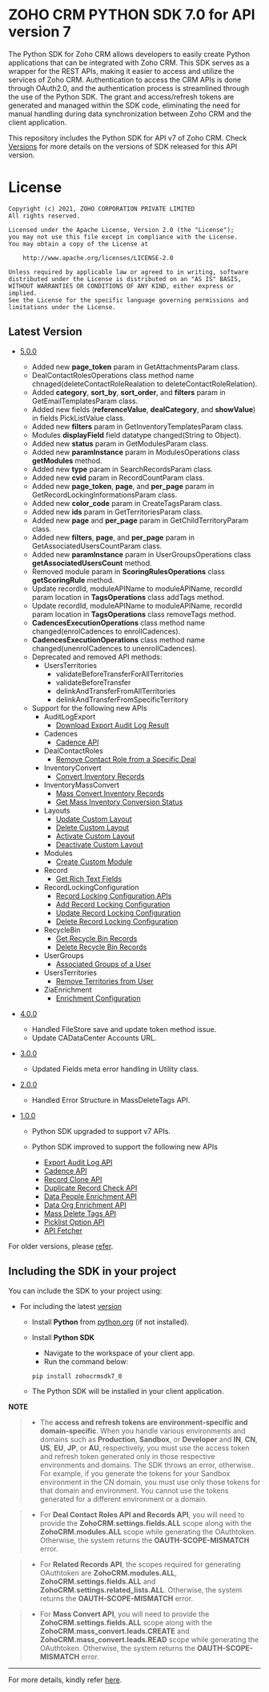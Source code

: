 # ZOHO CRM PYTHON SDK 7.0 for API version 7

The Python SDK for Zoho CRM allows developers to easily create Python applications that can be integrated with Zoho CRM. This SDK serves as a wrapper for the REST APIs, making it easier to access and utilize the services of Zoho CRM. 
Authentication to access the CRM APIs is done through OAuth2.0, and the authentication process is streamlined through the use of the Python SDK. The grant and access/refresh tokens are generated and managed within the SDK code, eliminating the need for manual handling during data synchronization between Zoho CRM and the client application.

This repository includes the Python SDK for API v7 of Zoho CRM. Check [Versions](https://github.com/zoho/zohocrm-python-sdk-7.0/releases) for more details on the versions of SDK released for this API version.

License
=======

    Copyright (c) 2021, ZOHO CORPORATION PRIVATE LIMITED 
    All rights reserved. 

    Licensed under the Apache License, Version 2.0 (the "License"); 
    you may not use this file except in compliance with the License. 
    You may obtain a copy of the License at 
    
        http://www.apache.org/licenses/LICENSE-2.0 
    
    Unless required by applicable law or agreed to in writing, software 
    distributed under the License is distributed on an "AS IS" BASIS, 
    WITHOUT WARRANTIES OR CONDITIONS OF ANY KIND, either express or implied. 
    See the License for the specific language governing permissions and 
    limitations under the License.

## Latest Version

- [5.0.0](/versions/5.0.0/README.md)

  - Added new **page_token** param in GetAttachmentsParam class.
  - DealContactRolesOperations class method name chnaged(deleteContactRoleRealation to deleteContactRoleRelation).
  - Added **category**, **sort_by**, **sort_order**, and **filters** param in GetEmailTemplatesParam class.
  - Added new fields (**referenceValue**, **dealCategory**, and **showValue**) in fields PickListValue class.
  - Added new **filters** param in GetInventoryTemplatesParam class.
  - Modules **displayField** field datatype changed(String to Object).
  - Added new **status** param in GetModulesParam class.
  - Added new **paramInstance** param in ModulesOperations class **getModules** method.
  - Added new **type** param in SearchRecordsParam class.
  - Added new **cvid** param in RecordCountParam class.
  - Added new **page_token**, **page**, and **per_page** param in GetRecordLockingInformationsParam class.
  - Added new **color_code** param in CreateTagsParam class.
  - Added new **ids** param in GetTerritoriesParam class.
  - Added new **page** and **per_page** param in GetChildTerritoryParam class.
  - Added new **filters**, **page**, and **per_page** param in GetAssociatedUsersCountParam class.
  - Added new **paramInstance** param in UserGroupsOperations class **getAssociatedUsersCount** method.
  - Removed module param in **ScoringRulesOperations** class **getScoringRule** method.
  - Update recordId, moduleAPIName to moduleAPIName, recordId param location in **TagsOperations** class addTags method.
  - Update recordId, moduleAPIName to moduleAPIName, recordId param location in **TagsOperations** class removeTags method.
  - **CadencesExecutionOperations** class method name changed(enrolCadences to enrollCadences).
  - **CadencesExecutionOperations** class method name changed(unenrolCadences to unenrollCadences).
  - Deprecated and removed API methods:
    - UsersTerritories
      - validateBeforeTransferForAllTerritories
      - validateBeforeTransfer
      - delinkAndTransferFromAllTerritories
      - delinkAndTransferFromSpecificTerritory
  - Support for the following new APIs
    - AuditLogExport
      - [Download Export Audit Log Result](https://www.zoho.com/crm/developer/docs/api/v7/download-export-audit-log-result.html)
    - Cadences
      - [Cadence API](https://www.zoho.com/crm/developer/docs/api/v7/cadences/get-cadences.html)
    - DealContactRoles
      - [Remove Contact Role from a Specific Deal](https://www.zoho.com/crm/developer/docs/api/v7/remove-contact-role-from-a-specific-deal.html)
    - InventoryConvert
      - [Convert Inventory Records](https://www.zoho.com/crm/developer/docs/api/v7/inventory-convert.html)
    - InventoryMassConvert
      - [Mass Convert Inventory Records](https://www.zoho.com/crm/developer/docs/api/v7/mass-inventory-convert.html)
      - [Get Mass Inventory Conversion Status](https://www.zoho.com/crm/developer/docs/api/v7/mass-inventory-conversion-status-api.html)
    - Layouts
      - [Update Custom Layout](https://www.zoho.com/crm/developer/docs/api/v7/update-custom-layout.html)
      - [Delete Custom Layout](https://www.zoho.com/crm/developer/docs/api/v7/delete-custom-layout.html)
      - [Activate Custom Layout](https://www.zoho.com/crm/developer/docs/api/v7/activate-custom-layout.html)
      - [Deactivate Custom Layout](https://www.zoho.com/crm/developer/docs/api/v7/deactivate-custom-layout.html)
    - Modules
      - [Create Custom Module](https://www.zoho.com/crm/developer/docs/api/v7/create-custom-module-api.html)
    - Record
      - [Get Rich Text Fields](https://www.zoho.com/crm/developer/docs/api/v7/get-rich-text-fields.html)
    - RecordLockingConfiguration
      - [Record Locking Configuration APIs](https://www.zoho.com/crm/developer/docs/api/v7/get-record-locking-config.html)
      - [Add Record Locking Configuration](https://www.zoho.com/crm/developer/docs/api/v7/add-record-locking-config.html)
      - [Update Record Locking Configuration](https://www.zoho.com/crm/developer/docs/api/v7/update-record-locking-config.html)
      - [Delete Record Locking Configuration](https://www.zoho.com/crm/developer/docs/api/v7/delete-record-locking-config.html)
    - RecycleBin
      - [Get Recycle Bin Records](https://www.zoho.com/crm/developer/docs/api/v7/get-recycle-bin.html)
      - [Delete Recycle Bin Records](https://www.zoho.com/crm/developer/docs/api/v7/del-recycle-bin-records.html)
    - UserGroups
      - [Associated Groups of a User](https://www.zoho.com/crm/developer/docs/api/v7/associated-groups-of-a-user.html)
    - UsersTerritories
      - [Remove Territories from User](https://www.zoho.com/crm/developer/docs/api/v7/remove-territories-from-user.html)
    - ZiaEnrichment
      - [Enrichment Configuration](https://www.zoho.com/crm/developer/docs/api/v7/zia-enrichment/get-config.html)


- [4.0.0](/versions/4.0.0/README.md)

  - Handled FileStore save and update token method issue.
  - Update CADataCenter Accounts URL.

- [3.0.0](/versions/3.0.0/README.md)
  - Updated Fields meta error handling in Utility class.

- [2.0.0](/versions/2.0.0/README.md)

    - Handled Error Structure in MassDeleteTags API.

- [1.0.0](/versions/1.0.0/README.md)

    - Python SDK upgraded to support v7 APIs.

    - Python SDK improved to support the following new APIs

      - [Export Audit Log API](https://www.zoho.com/crm/developer/docs/api/v7/create-export-audit-log.html)
      - [Cadence API](https://www.zoho.com/crm/developer/docs/api/v7/cadences/get-cadences.html)
      - [Record Clone API](https://www.zoho.com/crm/developer/docs/api/v7/record-clone.html)
      - [Duplicate Record Check API](https://www.zoho.com/crm/developer/docs/api/v7/enable-duplicate-record-check.html)
      - [Data People Enrichment API](https://www.zoho.com/crm/developer/docs/api/v7/zia-enrichment/create-ppl-enrichment.html)
      - [Data Org Enrichment API](https://www.zoho.com/crm/developer/docs/api/v7/zia-enrichment/get-config.html)
      - [Mass Delete Tags API](https://www.zoho.com/crm/developer/docs/api/v7/mass-delete-tags.html)
      - [Picklist Option API](https://www.zoho.com/crm/developer/docs/api/v7/picklist-values.html)
      - [API Fetcher](https://www.zoho.com/crm/developer/docs/api/v7/list-available-rest-apis.html)


For older versions, please [refer](https://github.com/zoho/zohocrm-python-sdk-7.0/releases).


## Including the SDK in your project
You can include the SDK to your project using:

- For including the latest [version](https://github.com/zoho/zohocrm-python-sdk-7.0/releases/tag/5.0.0)

    - Install **Python** from [python.org](https://www.python.org/downloads/) (if not installed).

    - Install **Python SDK**
        - Navigate to the workspace of your client app.
        - Run the command below:

        ```sh
        pip install zohocrmsdk7_0
        ```
    - The Python SDK will be installed in your client application.


**NOTE** 

> - The **access and refresh tokens are environment-specific and domain-specific**. When you handle various environments and domains such as **Production**, **Sandbox**, or **Developer** and **IN**, **CN**, **US**, **EU**, **JP**, or **AU**, respectively, you must use the access token and refresh token generated only in those respective environments and domains. The SDK throws an error, otherwise.
For example, if you generate the tokens for your Sandbox environment in the CN domain, you must use only those tokens for that domain and environment. You cannot use the tokens generated for a different environment or a domain.

> - For **Deal Contact Roles API and Records API**, you will need to provide the **ZohoCRM.settings.fields.ALL** scope along with the **ZohoCRM.modules.ALL** scope while generating the OAuthtoken. Otherwise, the system returns the **OAUTH-SCOPE-MISMATCH** error.

> - For **Related Records API**, the scopes required for generating OAuthtoken are **ZohoCRM.modules.ALL**, **ZohoCRM.settings.fields.ALL** and **ZohoCRM.settings.related_lists.ALL**. Otherwise, the system returns the **OAUTH-SCOPE-MISMATCH** error.

> - For **Mass Convert API**, you will need to provide the **ZohoCRM.settings.fields.ALL** scope along with the **ZohoCRM.mass_convert.leads.CREATE** and **ZohoCRM.mass_convert.leads.READ** scope while generating the OAuthtoken. Otherwise, the system returns the **OAUTH-SCOPE-MISMATCH** error.

---

For more details, kindly refer [here](/versions/5.0.0/README.md).
